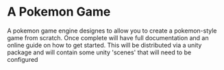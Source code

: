 # A Pokemon Game
 A pokemon game engine designes to allow you to create a pokemon-style game from scratch. Once complete will have full documentation and an online guide on how to get started. This will be distributed via a unity package and will contain some unity 'scenes' that will need to be configured
